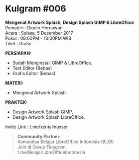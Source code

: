 # Kulgram #006 
**Mengenal Artwork Splash, Design   Splash GIMP & LibreOfiice**  
Pemateri    : Dindin Hernawan  
Acara       : Selasa, 5 Desember 2017  
Pukul       : 08:00PM - 10:00PM WIB  
Tiket       : Gratis

**PERSIAPAN:**  
+ Sudah Menginstall GIMP & LibreOffice.  
+ Text Editor (Bebas)  
+ Grafis Editor (Bebas)  

**MATERI:**  
+ Mengenal Artwork Splash

**PRAKTEK:**
+ Design Artwork Splash GIMP.  
+ Design Artwork Splash LibreOffice.  

Invite Link : t.me/xentalinuxser  

> **Community Partner:**  
> Komunitas Belajar LibreOffice Indonesia (BLOI)  
> Join di Group Telegram  
> t.me/BelajarLibreOfficeIndonesia  

